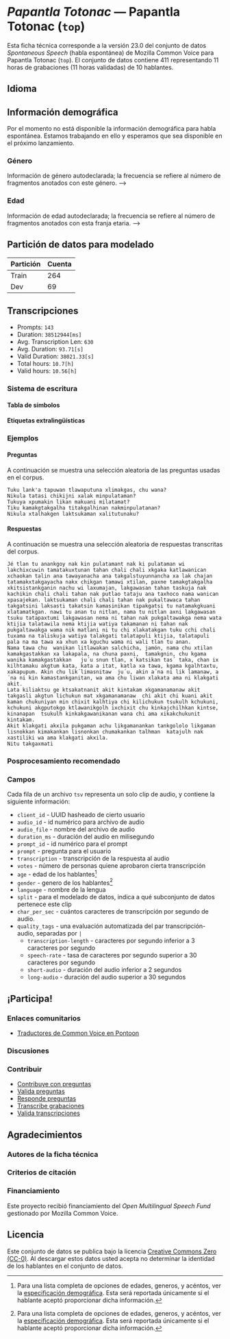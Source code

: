 # *Papantla Totonac* &mdash; Papantla Totonac (`top`)
Esta ficha técnica corresponde a la versión 23.0 del conjunto de datos *Spontaneous Speech* (habla espontánea) de Mozilla Common Voice 
para Papantla Totonac (`top`). El conjunto de datos contiene 411 representando 11 horas de grabaciones 
(11 horas validadas) de 10 hablantes.

## Idioma
<!-- {{LANGUAGE_DESCRIPTION}} -->
<!-- Proporciona una breve descripción (1-2 párrafos) de tu lengua -->

## Información demográfica
Por el momento no está disponible la información demográfica para habla espontánea. Estamos trabajando en ello y esperamos que sea 
disponible en el próximo lanzamiento.


<!--
El conjunto de datos incluye la siguiente distribución de edad y género.
<!-- Puedes obtener gran parte de la información de esta sección desde [https://analyzer.cv-toolbox.web.tr/browse](https://analyzer.cv-toolbox.web.tr/browse) -->

### Género
Información de género autodeclarada; la frecuencia se refiere al número de fragmentos anotados con este género.
-->



<!--
<!-- {{GENDER_TABLE}} -->
<!-- @ GENERADO AUTOMÁTICAMENTE @ -->
<!-- | Género              | Frecuencia |
|---------------------|------------|
| masculino           | ? |
| no declarado        | ? |
| femenino            | ? | -->

### Edad
Información de edad autodeclarada; la frecuencia se refiere al número de fragmentos anotados con esta franja etaria.
-->
<!-- {{AGE_TABLE}} -->
<!-- @ GENERADO AUTOMÁTICAMENTE @ -->
<!-- | Franja etaria  | Frecuencia |
|----------------|------------|
| adolescencia   | ? |
| veintes        | ? |
| treintas       | ? |
| cuarentas      | ? |
| cincuentas     | ? |
   ...si en tus datos aparecen otros rangos de edad, añade filas... -->

## Partición de datos para modelado



 | Partición | Cuenta |
|-|-|
| Train | 264 |
| Dev | 69 |

<!-- @ GENERADO AUTOMÁTICAMENTE @ -->

## Transcripciones

* Prompts: `143`
* Duration: `38512944[ms]`
* Avg. Transcription Len: `630`
* Avg. Duration: `93.71[s]`
* Valid Duration: `38021.33[s]`
* Total hours: `10.7[h]`
* Valid hours: `10.56[h]`

<!-- {{TRANSCRIPTIONS_DESCRIPTION}} -->
<!-- Una descripción del sistema de transcripción utilizado -->

### Sistema de escritura
<!-- {{WRITING_SYSTEM_DESCRIPTION}} -->
<!-- @ OPCIONAL @ -->
<!-- Una descripción del sistema (o sistemas) de escritura usado en el corpus de texto -->

#### Tabla de símbolos
<!-- {{ALPHABET_TABLE}} -->
<!-- @ OPCIONAL @ -->
<!-- Si el sistema de escritura es alfabético, puedes incluir aquí el alfabeto válido -->

#### Etiquetas extralingüísticas

### Ejemplos

#### Preguntas
A continuación se muestra una selección aleatoria de las preguntas usadas en el corpus.

```
Tuku lank'a tapuwan tlawaputuna xlimakgas, chu wana?
Nikula tatasi chikijni xalak minpulataman?
Tukuya xpumakin likan makuani milatamat?
Tiku kamakgtakgalha titakgalhinan nakminpulatanan?
Nikula xtalhakgen laktsukaman xalitutunaku?
```

<!-- {{QUESTIONS_SAMPLE}} -->

#### Respuestas
A continuación se muestra una selección aleatoria de respuestas transcritas del corpus.

```
Jé tlan tu anankgoy nak kin pulatamant nak ki pulataman wi lakchixcuwin tamatakuxtunan tahan chali chali xkgaka katlawanican xchaokan talin ana tawayanacha ana takgalstuyunnancha xa lak chajan tatamakxtakgayacha nakx chikgan tamawi xtilan, paxne tamakgtakgalha xkitsistankganin nachu wi laxumajan, lakgawasan tahan taskuja nak kachikin chali chali tahan nak putlao tataju ana taxhoco nama wanican xpasajekan. laktsukaman chali chali tahan nak pukaltawaca tahan takgatsini laksasti takatsin kamasinikan tipakgatsi tu natamakgkuani xlatamatkgan. nawi tu anan tu nitlan, nama tu nitlan axni lakgawasan tsuku tatapaxtumi lakgawasan nema ni tahan nak pukgaltawakga nema wata ktijia talatawila nema ktijia watiya takamanan ni tahan nak pukgaltawakga wama nik matlani ni tu chi xlakatakgan tuku cchi chali tuxama na taliskuja watiya talakgati talatapuli ktijia, talatapuli pala na ma tawa xa xhun xa kguchu wama ni wali tlan tu anan.
Nama tawa chu  wanikan litlawakan salchicha, jamón, nama chu xtilan kamakgastakkan xa lakapala, na chuna paxni,  tamakgnin, chu kgama wanika kamakgastakkan   ju´u snun tlan, x´katsikan tas´ taka, chan ix kilhtamaku akgtum kata, kata a itat, katla xa tawa, kgama kgalhtaxtu, xakapupum. Akin chu lik´limasnitaw  ju´u, akin a´na ni lik lamanaw, a´na ni kin kamastankganitan, wa ama chu liwan xlakata ama ni klakgati akit.
Lata kiliaktsu ge ktsakatnanit akit kintakam xkgamanamanaw akit takgasli akgtun lichukun mat xkgamanamanaw  chi akit chi kuani akit kaman chukuniyan min chixit kalhtiya chi kilichukun tsukulh kchukuni, kchukuni akgputokgo ktlawanikgolh ixchixit chu kinkajchilhkan kintse, kinanapan  tsukulh kinkakgawanikanan wana chi ama xikakchukunit kintakam.
Akit klakgati akxila pukgaman achu likgamanankan tankgololo likgaman lisnokkan kimakankan lisnonkan chumakankan talhman  katajulh nak xastiliki wa ama klakgati akxila.
Nitu takgaxmati
```

<!-- {{TRANSCRIPTIONS_SAMPLE}} -->

### Posprocesamiento recomendado
<!-- {{RECOMMENDED_POSTPROCESSING_DESCRIPTION}} -->
<!-- @ OPCIONAL @ -->
<!-- Qué deberían hacer los usuarios antes de emplear los datos, por ejemplo normalización Unicode o normalización de etiquetas extralingüísticas -->

### Campos
Cada fila de un archivo `tsv` representa un solo clip de audio, y contiene la siguiente información:

* `client_id` - UUID hasheado de cierto usuario
* `audio_id` - id numérico para archivo de audio
* `audio_file` - nombre del archivo de audio
* `duration_ms` - duración del audio en milisegundo
* `prompt_id` - id numérico para el prompt
* `prompt` - pregunta para el usuario
* `transcription` - transcripción de la respuesta al audio
* `votes` - número de personas quiene aprobaron cierta transcripción
* `age` - edad de los hablantes[^1]
* `gender` - genero de los hablantes[^1]
* `language` - nombre de la lengua
* `split` - para el modelado de datos, indica a qué subconjunto de datos pertenece este clip
* `char_per_sec` - cuántos caracteres de transcripción por segundo de audio.
* `quality_tags` - una evaluación automatizada del par transcripción-audio, separadas por `|`
   * `transcription-length` -  caracteres por segundo inferior a 3 caracteres por segundo
   * `speech-rate` - tasa de caracteres por segundo superior a 30 caracteres por segundo
   * `short-audio` - duración del audio inferior a 2 segundos
   * `long-audio` - duración del audio superior a 30 segundos

#### 
[^1]: Para una lista completa de opciones de edades, generos, y acéntos, ver la [especificación demográfica](https://github.com/common-voice/common-voice/blob/main/web/src/stores/demographics.ts). Esta será reportada únicamente si el hablante aceptó proporcionar dicha información.

## ¡Participa!

### Enlaces comunitarios

* [Traductores de Common Voice en Pontoon](https://pontoon.mozilla.org/top/common-voice/contributors/)

<!-- {{COMMUNITY_LINKS_LIST}} -->
<!-- @ OPCIONAL @ -->
<!-- Enlaces a chats o foros comunitarios -->

### Discusiones
<!-- {{DISCUSSION_LINKS_LIST}} -->
<!-- @ OPCIONAL @ -->
<!-- Aquí se pueden incluir enlaces a discusiones, por ejemplo en Discourse u otros foros o blogs -->

### Contribuir
* [Contribuye con preguntas](https://commonvoice.mozilla.org/spontaneous-speech/beta/question)
* [Valida preguntas](https://commonvoice.mozilla.org/spontaneous-speech/beta/validate)
* [Responde preguntas](https://commonvoice.mozilla.org/spontaneous-speech/beta/prompts)
* [Transcribe grabaciones](https://commonvoice.mozilla.org/spontaneous-speech/beta/transcribe)
* [Valida transcripciones](https://commonvoice.mozilla.org/spontaneous-speech/beta/check-transcript)
<!-- {{CONTRIBUTE_LINKS_LIST}} -->
<!-- Aquí puedes incluir enlaces sobre cómo contribuir al conjunto de datos -->

## Agradecimientos

### Autores de la ficha técnica
<!-- {{DATASHEET_AUTHORS_LIST}} -->
<!-- Una lista en el formato: Su Nombre <email@email.com> -->

### Criterios de citación
<!-- {{CITATION_DESCRIPTION}} -->
<!-- @ OPCIONAL @ -->
<!-- Si publicó un artículo y desea que lo citen, puede incluir el BiBTeX aquí -->

### Financiamiento

Este proyecto recibió financiamiento del *Open Multilingual Speech Fund* gestionado por Mozilla Common Voice.
<!-- {{FUNDING_DESCRIPTION}} -->
<!-- @ OPCIONAL @ -->
<!-- Si recibió financiamiento, puede incluir el reconocimiento aquí -->

## Licencia
Este conjunto de datos se publica bajo la licencia [Creative Commons Zero (CC-0)](https://creativecommons.org/public-domain/cc0/). Al descargar estos datos
usted acepta no determinar la identidad de los hablantes en el conjunto de datos.